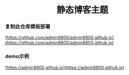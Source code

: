 <h1 align="center"> 静态博客主题 </h1>


### 复制此仓库模板部署

[https://github.com/admin8800/admin8800.github.io](https://github.com/admin8800/admin8800.github.io)


### demo示例

[https://admin8800.github.io](https://admin8800.github.io)
